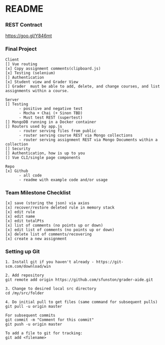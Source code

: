 # README #

### REST Contract ###
https://goo.gl/Y846mt

### Final Project ###
    Client
    [] Vue routing
    [x] Copy assignment comments(clipboard.js)
    [x] Testing (selenium)
    [] Authentication
    [x] Student view and Grader View
    [] Grader  must be able to add, delete, and change courses, and list assignments within a course.
    
    Server
    [] Testing
          - positive and negative test
          - Mocha + Chai (+ Sinon TBD)
          - Must test REST (supertest)
    [] MongoDB running in a Docker container
    [] Routers used by app.js
          - router serving files from public
          - router serving course REST via Mongo collections
          - router serving assignment REST via Mongo Documents within a collection
    [] Security
    [] Authentication, how is up to you
    [] Vue CLI/single page components

    Repo
    [x] Github
          - all code
          - readme with example code and/or usage

### Team Milestone Checklist ###

    [x] save (storing the json) via axios
    [x] recover/restore deleted rule in memory stack
    [x] edit rule
    [x] edit name
    [x] edit totalPts
    [x] list of comments (no points up or down)
    [x] edit list of comments (no points up or down)
    [x] delete list of comments/recovering
    [x] create a new assignment

### Setting up Git ###
    1. Install git if you haven't already - https://git-scm.com/download/win

    2. Add repository
    git remote add origin https://github.com/sfunston/grader-aide.git

    3. Change to desired local src directory
    cd /my/src/folder

    4. Do initial pull to get files (same command for subsequent pulls)
    git pull -u origin master

    For subsequent commits
    git commit -m "Comment for this commit"
    git push -u origin master
    
    To add a file to git for tracking:
    git add <filename>
